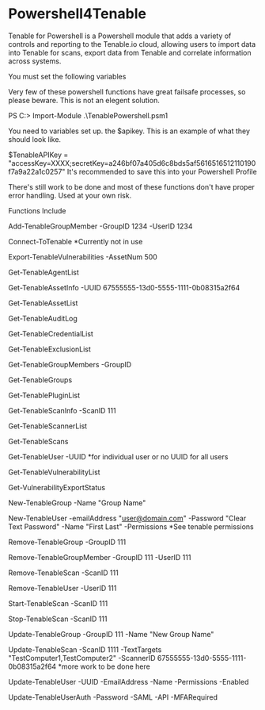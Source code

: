 # Powershell4Tenable

Tenable for Powershell is a Powershell module that adds a variety of controls and reporting to the Tenable.io cloud, allowing users to import data into Tenable for scans, export data from Tenable and correlate information across systems.

You must set the following variables

Very few of these powershell functions have great failsafe processes, so please beware. This is not an elegent solution. 

PS C:\> Import-Module .\TenablePowershell.psm1

You need to variables set up. the $apikey. This is an example of what they should look like. 

$TenableAPIKey = "accessKey=XXXX;secretKey=a246bf07a405d6c8bds5af5616516512110190f7a9a22a1c0257"
It's recommended to save this into your Powershell Profile

There's still work to be done and most of these functions don't have proper error handling. Used at your own risk.

Functions Include

Add-TenableGroupMember -GroupID 1234 -UserID 1234

Connect-ToTenable *Currently not in use

Export-TenableVulnerabilities -AssetNum 500

Get-TenableAgentList

Get-TenableAssetInfo -UUID 67555555-13d0-5555-1111-0b08315a2f64

Get-TenableAssetList

Get-TenableAuditLog

Get-TenableCredentialList

Get-TenableExclusionList

Get-TenableGroupMembers -GroupID

Get-TenableGroups

Get-TenablePluginList

Get-TenableScanInfo -ScanID 111

Get-TenableScannerList

Get-TenableScans

Get-TenableUser -UUID *for individual user or no UUID for all users

Get-TenableVulnerabilityList

Get-VulnerabilityExportStatus 

New-TenableGroup -Name "Group Name"

New-TenableUser -emailAddress "user@domain.com" -Password "Clear Text Password" -Name "First Last" -Permissions *See tenable permissions

Remove-TenableGroup -GroupID 111

Remove-TenableGroupMember -GroupID 111 -UserID 111

Remove-TenableScan -ScanID 111

Remove-TenableUser -UserID 111

Start-TenableScan -ScanID 111

Stop-TenableScan -ScanID 111

Update-TenableGroup -GroupID 111 -Name "New Group Name"

Update-TenableScan -ScanID 1111 -TextTargets "TestComputer1,TestComputer2" -ScannerID 67555555-13d0-5555-1111-0b08315a2f64  *more work to be done here

Update-TenableUser -UUID -EmailAddress -Name -Permissions -Enabled

Update-TenableUserAuth -Password -SAML -API -MFARequired

